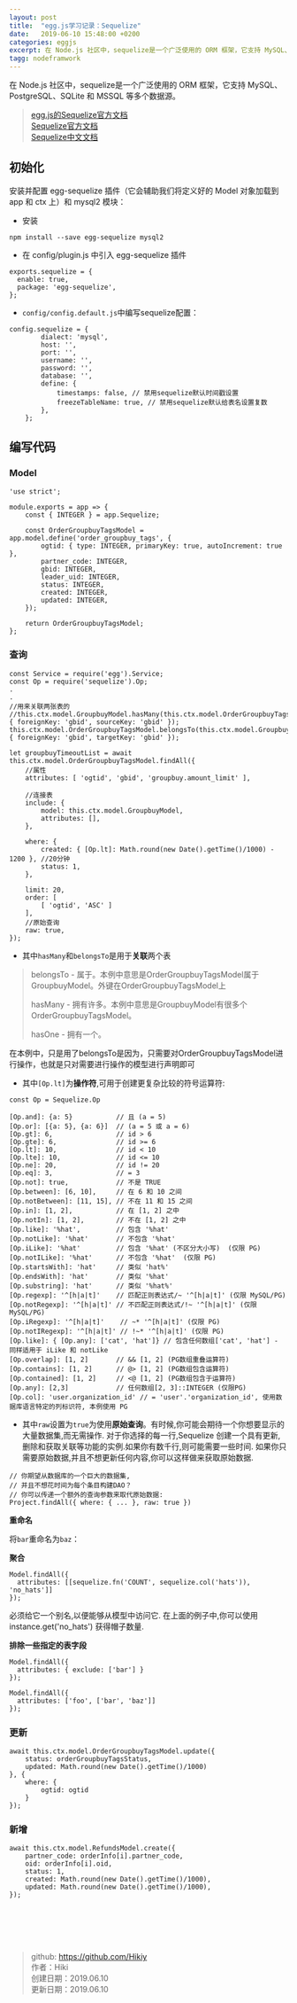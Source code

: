 ```yaml
---
layout: post
title:  "egg.js学习记录：Sequelize"
date:   2019-06-10 15:48:00 +0200
categories: eggjs
excerpt: 在 Node.js 社区中，sequelize是一个广泛使用的 ORM 框架，它支持 MySQL、PostgreSQL、SQLite 和 MSSQL 等多个数据源。
tagg: nodeframwork
---
```


在 Node.js 社区中，sequelize是一个广泛使用的 ORM 框架，它支持 MySQL、PostgreSQL、SQLite 和 MSSQL 等多个数据源。

> [egg.js的Sequelize官方文档](https://eggjs.org/zh-cn/tutorials/sequelize.html)  
> [Sequelize官方文档](http://docs.sequelizejs.com/)  
> [Sequelize中文文档](https://github.com/demopark/sequelize-docs-Zh-CN)

## 初始化
安装并配置 egg-sequelize 插件（它会辅助我们将定义好的 Model 对象加载到 app 和 ctx 上）和 mysql2 模块：

- 安装
```
npm install --save egg-sequelize mysql2
```

- 在 config/plugin.js 中引入 egg-sequelize 插件
```
exports.sequelize = {
  enable: true,
  package: 'egg-sequelize',
};
```

- `config/config.default.js`中编写sequelize配置：
```
config.sequelize = {
        dialect: 'mysql',
        host: '',
        port: '',
        username: '',
        password: '',
        database: '',
        define: {
            timestamps: false, // 禁用sequelize默认时间戳设置
            freezeTableName: true, // 禁用sequelize默认给表名设置复数
        },
    };
```
## 编写代码
### Model

```
'use strict';

module.exports = app => {
    const { INTEGER } = app.Sequelize;

    const OrderGroupbuyTagsModel = app.model.define('order_groupbuy_tags', {
        ogtid: { type: INTEGER, primaryKey: true, autoIncrement: true },
        partner_code: INTEGER,
        gbid: INTEGER,
        leader_uid: INTEGER,
        status: INTEGER,
        created: INTEGER,
        updated: INTEGER,
    });

    return OrderGroupbuyTagsModel;
};

```

### 查询

```
const Service = require('egg').Service;
const Op = require('sequelize').Op;
.
.
//用来关联两张表的
//this.ctx.model.GroupbuyModel.hasMany(this.ctx.model.OrderGroupbuyTagsModel, { foreignKey: 'gbid', sourceKey: 'gbid' });
this.ctx.model.OrderGroupbuyTagsModel.belongsTo(this.ctx.model.GroupbuyModel, { foreignKey: 'gbid', targetKey: 'gbid' });

let groupbuyTimeoutList = await this.ctx.model.OrderGroupbuyTagsModel.findAll({
    //属性
    attributes: [ 'ogtid', 'gbid', 'groupbuy.amount_limit' ],

    //连接表
    include: {
        model: this.ctx.model.GroupbuyModel,
        attributes: [],
    },

    where: {
        created: { [Op.lt]: Math.round(new Date().getTime()/1000) - 1200 }, //20分钟
        status: 1,
    },

    limit: 20,
    order: [
        [ 'ogtid', 'ASC' ]
    ],
    //原始查询
    raw: true,
});
```

- 其中`hasMany`和`belongsTo`是用于**关联**两个表

> belongsTo - 属于。本例中意思是OrderGroupbuyTagsModel属于GroupbuyModel。外键在OrderGroupbuyTagsModel上
>
> hasMany - 拥有许多。本例中意思是GroupbuyModel有很多个OrderGroupbuyTagsModel。
>
> hasOne - 拥有一个。

在本例中，只是用了belongsTo是因为，只需要对OrderGroupbuyTagsModel进行操作，也就是只对需要进行操作的模型进行声明即可

- 其中`[Op.lt]`为**操作符**,可用于创建更复杂比较的符号运算符:

```
const Op = Sequelize.Op

[Op.and]: {a: 5}           // 且 (a = 5)
[Op.or]: [{a: 5}, {a: 6}]  // (a = 5 或 a = 6)
[Op.gt]: 6,                // id > 6
[Op.gte]: 6,               // id >= 6
[Op.lt]: 10,               // id < 10
[Op.lte]: 10,              // id <= 10
[Op.ne]: 20,               // id != 20
[Op.eq]: 3,                // = 3
[Op.not]: true,            // 不是 TRUE
[Op.between]: [6, 10],     // 在 6 和 10 之间
[Op.notBetween]: [11, 15], // 不在 11 和 15 之间
[Op.in]: [1, 2],           // 在 [1, 2] 之中
[Op.notIn]: [1, 2],        // 不在 [1, 2] 之中
[Op.like]: '%hat',         // 包含 '%hat'
[Op.notLike]: '%hat'       // 不包含 '%hat'
[Op.iLike]: '%hat'         // 包含 '%hat' (不区分大小写)  (仅限 PG)
[Op.notILike]: '%hat'      // 不包含 '%hat'  (仅限 PG)
[Op.startsWith]: 'hat'     // 类似 'hat%'
[Op.endsWith]: 'hat'       // 类似 '%hat'
[Op.substring]: 'hat'      // 类似 '%hat%'
[Op.regexp]: '^[h|a|t]'    // 匹配正则表达式/~ '^[h|a|t]' (仅限 MySQL/PG)
[Op.notRegexp]: '^[h|a|t]' // 不匹配正则表达式/!~ '^[h|a|t]' (仅限 MySQL/PG)
[Op.iRegexp]: '^[h|a|t]'    // ~* '^[h|a|t]' (仅限 PG)
[Op.notIRegexp]: '^[h|a|t]' // !~* '^[h|a|t]' (仅限 PG)
[Op.like]: { [Op.any]: ['cat', 'hat']} // 包含任何数组['cat', 'hat'] - 同样适用于 iLike 和 notLike
[Op.overlap]: [1, 2]       // && [1, 2] (PG数组重叠运算符)
[Op.contains]: [1, 2]      // @> [1, 2] (PG数组包含运算符)
[Op.contained]: [1, 2]     // <@ [1, 2] (PG数组包含于运算符)
[Op.any]: [2,3]            // 任何数组[2, 3]::INTEGER (仅限PG)
[Op.col]: 'user.organization_id' // = 'user'.'organization_id', 使用数据库语言特定的列标识符, 本例使用 PG
```

- 其中`raw`设置为`true`为使用**原始查询**。有时候,你可能会期待一个你想要显示的大量数据集,而无需操作. 对于你选择的每一行,Sequelize 创建一个具有更新,删除和获取关联等功能的实例.如果你有数千行,则可能需要一些时间. 如果你只需要原始数据,并且不想更新任何内容,你可以这样做来获取原始数据.

```
// 你期望从数据库的一个巨大的数据集,
// 并且不想花时间为每个条目构建DAO？
// 你可以传递一个额外的查询参数来取代原始数据:
Project.findAll({ where: { ... }, raw: true })
```

**重命名**

将`bar`重命名为`baz`：

**聚合**
```
Model.findAll({
  attributes: [[sequelize.fn('COUNT', sequelize.col('hats')), 'no_hats']]
});
```
必须给它一个别名,以便能够从模型中访问它. 在上面的例子中,你可以使用 instance.get('no_hats') 获得帽子数量.

**排除一些指定的表字段**
```
Model.findAll({
  attributes: { exclude: ['bar'] }
});
```

```
Model.findAll({
  attributes: ['foo', ['bar', 'baz']]
});
```
### 更新

```
await this.ctx.model.OrderGroupbuyTagsModel.update({
    status: orderGroupbuyTagsStatus,
    updated: Math.round(new Date().getTime()/1000)
}, {
    where: {
        ogtid: ogtid
    }
});
```

### 新增

```
await this.ctx.model.RefundsModel.create({
    partner_code: orderInfo[i].partner_code,
    oid: orderInfo[i].oid,
    status: 1,
    created: Math.round(new Date().getTime()/1000),
    updated: Math.round(new Date().getTime()/1000),
});
```

<br /><br /><br /><br />
> github: https://github.com/Hikiy  
> 作者：Hiki  
> 创建日期：2019.06.10  
> 更新日期：2019.06.10
